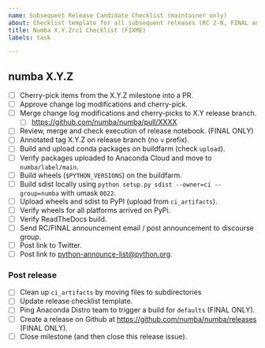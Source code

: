 ```yaml
---
name: Subsequent Release Candidate Checklist (maintainer only)
about: Checklist template for all subsequent releases (RC 2-N, FINAL and PATCH) of every series
title: Numba X.Y.Zrc1 Checklist (FIXME)
labels: task

---
```



## numba X.Y.Z

* [ ] Cherry-pick items from the X.Y.Z milestone into a PR.
* [ ] Approve change log modifications and cherry-pick.
* [ ] Merge change log modifications and cherry-picks to X.Y release branch.
  * [ ] https://github.com/numba/numba/pull/XXXX
* [ ] Review, merge and check execution of release notebook. (FINAL ONLY)
* [ ] Annotated tag X.Y.Z on release branch (no `v` prefix).
* [ ] Build and upload conda packages on buildfarm (check `upload`).
* [ ] Verify packages uploaded to Anaconda Cloud and move to
  `numba/label/main`.
* [ ] Build wheels (`$PYTHON_VERSIONS`) on the buildfarm.
* [ ] Build sdist locally using `python setup.py sdist --owner=ci --group=numba` with umask `0022`.
* [ ] Upload wheels and sdist to PyPI (upload from `ci_artifacts`).
* [ ] Verify wheels for all platforms arrived on PyPi.
* [ ] Verify ReadTheDocs build.
* [ ] Send RC/FINAL announcement email / post announcement to discourse group.
* [ ] Post link to Twitter.
* [ ] Post link to python-announce-list@python.org.

### Post release

* [ ] Clean up `ci_artifacts` by moving files to subdirectories
* [ ] Update release checklist template.
* [ ] Ping Anaconda Distro team to trigger a build for `defaults` (FINAL ONLY).
* [ ] Create a release on Github at https://github.com/numba/numba/releases (FINAL ONLY).
* [ ] Close milestone (and then close this release issue).
